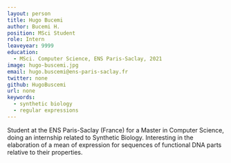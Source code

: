 ```yaml
---
layout: person
title: Hugo Bucemi
author: Bucemi H.
position: MSci Student
role: Intern
leaveyear: 9999
education:
  - MSci. Computer Science, ENS Paris-Saclay, 2021
image: hugo-buscemi.jpg
email: hugo.buscemi@ens-paris-saclay.fr
twitter: none
github: HugoBuscemi
url: none
keywords:
  - synthetic biology
  - regular expressions
---
```

Student at the ENS Paris-Saclay (France) for a Master in Computer Science, doing an internship related to Synthetic Biology. Interesting in the elaboration of a mean of expression for sequences of functional DNA parts relative to their properties.